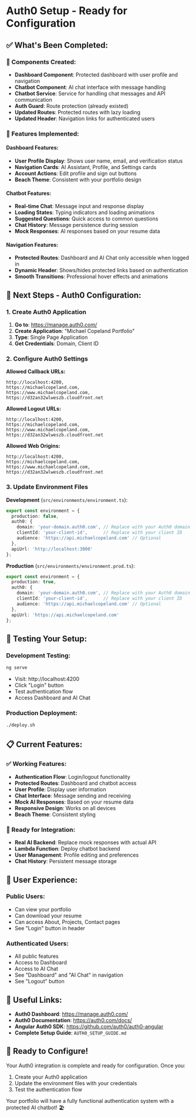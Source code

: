 # Auth0 Setup - Ready for Configuration

## ✅ **What's Been Completed:**

### **🔧 Components Created:**
- **Dashboard Component**: Protected dashboard with user profile and navigation
- **Chatbot Component**: AI chat interface with message handling
- **Chatbot Service**: Service for handling chat messages and API communication
- **Auth Guard**: Route protection (already existed)
- **Updated Routes**: Protected routes with lazy loading
- **Updated Header**: Navigation links for authenticated users

### **🎨 Features Implemented:**

#### **Dashboard Features:**
- **User Profile Display**: Shows user name, email, and verification status
- **Navigation Cards**: AI Assistant, Profile, and Settings cards
- **Account Actions**: Edit profile and sign out buttons
- **Beach Theme**: Consistent with your portfolio design

#### **Chatbot Features:**
- **Real-time Chat**: Message input and response display
- **Loading States**: Typing indicators and loading animations
- **Suggested Questions**: Quick access to common questions
- **Chat History**: Message persistence during session
- **Mock Responses**: AI responses based on your resume data

#### **Navigation Features:**
- **Protected Routes**: Dashboard and AI Chat only accessible when logged in
- **Dynamic Header**: Shows/hides protected links based on authentication
- **Smooth Transitions**: Professional hover effects and animations

## 🔧 **Next Steps - Auth0 Configuration:**

### **1. Create Auth0 Application**
1. **Go to**: https://manage.auth0.com/
2. **Create Application**: "Michael Copeland Portfolio"
3. **Type**: Single Page Application
4. **Get Credentials**: Domain, Client ID

### **2. Configure Auth0 Settings**

**Allowed Callback URLs:**
```
http://localhost:4200,
https://michaelcopeland.com,
https://www.michaelcopeland.com,
https://d32an32wlweszb.cloudfront.net
```

**Allowed Logout URLs:**
```
http://localhost:4200,
https://michaelcopeland.com,
https://www.michaelcopeland.com,
https://d32an32wlweszb.cloudfront.net
```

**Allowed Web Origins:**
```
http://localhost:4200,
https://michaelcopeland.com,
https://www.michaelcopeland.com,
https://d32an32wlweszb.cloudfront.net
```

### **3. Update Environment Files**

**Development** (`src/environments/environment.ts`):
```typescript
export const environment = {
  production: false,
  auth0: {
    domain: 'your-domain.auth0.com', // Replace with your Auth0 domain
    clientId: 'your-client-id',      // Replace with your client ID
    audience: 'https://api.michaelcopeland.com' // Optional
  },
  apiUrl: 'http://localhost:3000'
};
```

**Production** (`src/environments/environment.prod.ts`):
```typescript
export const environment = {
  production: true,
  auth0: {
    domain: 'your-domain.auth0.com', // Replace with your Auth0 domain
    clientId: 'your-client-id',      // Replace with your client ID
    audience: 'https://api.michaelcopeland.com' // Optional
  },
  apiUrl: 'https://api.michaelcopeland.com'
};
```

## 🚀 **Testing Your Setup:**

### **Development Testing:**
```bash
ng serve
```
- Visit: http://localhost:4200
- Click "Login" button
- Test authentication flow
- Access Dashboard and AI Chat

### **Production Deployment:**
```bash
./deploy.sh
```

## 📋 **Current Features:**

### **✅ Working Features:**
- **Authentication Flow**: Login/logout functionality
- **Protected Routes**: Dashboard and chatbot access
- **User Profile**: Display user information
- **Chat Interface**: Message sending and receiving
- **Mock AI Responses**: Based on your resume data
- **Responsive Design**: Works on all devices
- **Beach Theme**: Consistent styling

### **🔧 Ready for Integration:**
- **Real AI Backend**: Replace mock responses with actual API
- **Lambda Function**: Deploy chatbot backend
- **User Management**: Profile editing and preferences
- **Chat History**: Persistent message storage

## 🎯 **User Experience:**

### **Public Users:**
- Can view your portfolio
- Can download your resume
- Can access About, Projects, Contact pages
- See "Login" button in header

### **Authenticated Users:**
- All public features
- Access to Dashboard
- Access to AI Chat
- See "Dashboard" and "AI Chat" in navigation
- See "Logout" button

## 🔗 **Useful Links:**

- **Auth0 Dashboard**: https://manage.auth0.com/
- **Auth0 Documentation**: https://auth0.com/docs/
- **Angular Auth0 SDK**: https://github.com/auth0/auth0-angular
- **Complete Setup Guide**: `AUTH0_SETUP_GUIDE.md`

## 🎉 **Ready to Configure!**

Your Auth0 integration is complete and ready for configuration. Once you:
1. Create your Auth0 application
2. Update the environment files with your credentials
3. Test the authentication flow

Your portfolio will have a fully functional authentication system with a protected AI chatbot! 🏖️



